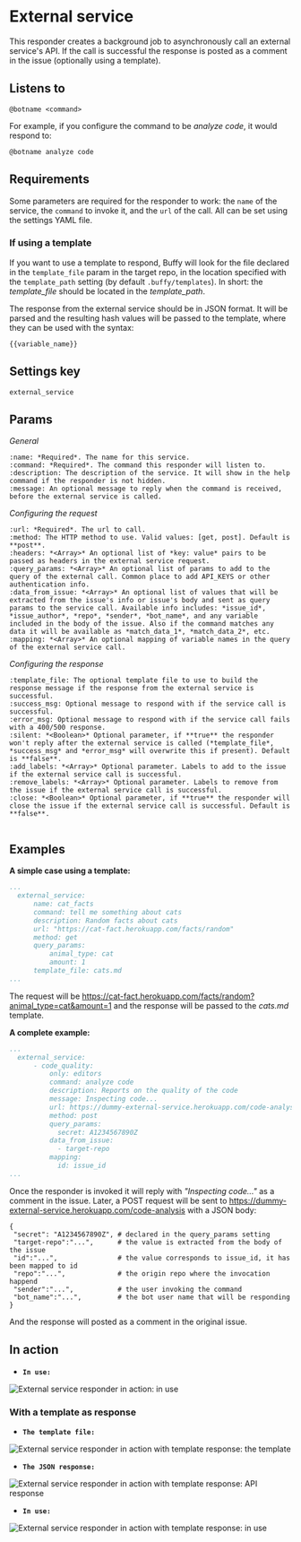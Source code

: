 External service
================

This responder creates a background job to asynchronously call an external service's API. If the call is successful the response is posted as a comment in the issue (optionally using a template).

## Listens to

```
@botname <command>
```

For example, if you configure the command to be _analyze code_, it would respond to:
```
@botname analyze code
```

## Requirements

Some parameters are required for the responder to work: the `name` of the service, the `command` to invoke it, and the `url` of the call. All can be set using the settings YAML file.

### If using a template

If you want to use a template to respond, Buffy will look for the file declared in the `template_file` param in the target repo, in the location specified with the `template_path` setting (by default `.buffy/templates`). In short: the *template_file* should be located in the *template_path*.

The response from the external service should be in JSON format. It will be parsed and the resulting hash values will be passed to the template, where they can be used with the syntax:
```
{{variable_name}}
```

## Settings key

`external_service`

## Params

_General_

```eval_rst
:name: *Required*. The name for this service.
:command: *Required*. The command this responder will listen to.
:description: The description of the service. It will show in the help command if the responder is not hidden.
:message: An optional message to reply when the command is received, before the external service is called.

```

_Configuring the request_

```eval_rst
:url: *Required*. The url to call.
:method: The HTTP method to use. Valid values: [get, post]. Default is **post**.
:headers: *<Array>* An optional list of *key: value* pairs to be passed as headers in the external service request.
:query_params: *<Array>* An optional list of params to add to the query of the external call. Common place to add API_KEYS or other authentication info.
:data_from_issue: *<Array>* An optional list of values that will be extracted from the issue's info or issue's body and sent as query params to the service call. Available info includes: *issue_id*, *issue_author*, *repo*, *sender*, *bot_name*, and any variable included in the body of the issue. Also if the command matches any data it will be available as *match_data_1*, *match_data_2*, etc.
:mapping: *<Array>* An optional mapping of variable names in the query of the external service call.

```

_Configuring the response_

```eval_rst
:template_file: The optional template file to use to build the response message if the response from the external service is successful.
:success_msg: Optional message to respond with if the service call is successful.
:error_msg: Optional message to respond with if the service call fails with a 400/500 response.
:silent: *<Boolean>* Optional parameter, if **true** the responder won't reply after the external service is called (*template_file*, *success_msg* and *error_msg* will overwrite this if present). Default is **false**.
:add_labels: *<Array>* Optional parameter. Labels to add to the issue if the external service call is successful.
:remove_labels: *<Array>* Optional parameter. Labels to remove from the issue if the external service call is successful.
:close: *<Boolean>* Optional parameter, if **true** the responder will close the issue if the external service call is successful. Default is **false**.


```

## Examples

**A simple case using a template:**
```yaml
...
  external_service:
      name: cat_facts
      command: tell me something about cats
      description: Random facts about cats
      url: "https://cat-fact.herokuapp.com/facts/random"
      method: get
      query_params:
          animal_type: cat
          amount: 1
      template_file: cats.md
...
```
The request will be https://cat-fact.herokuapp.com/facts/random?animal_type=cat&amount=1 and the response will be passed to the _cats.md_ template.


**A complete example:**
```yaml
...
  external_service:
      - code_quality:
          only: editors
          command: analyze code
          description: Reports on the quality of the code
          message: Inspecting code...
          url: https://dummy-external-service.herokuapp.com/code-analysis
          method: post
          query_params:
            secret: A1234567890Z
          data_from_issue:
            - target-repo
          mapping:
            id: issue_id
...
```
Once the responder is invoked it will reply with _"Inspecting code..."_ as a comment in the issue.
Later, a POST request will be sent to https://dummy-external-service.herokuapp.com/code-analysis with a JSON body:
```
{
 "secret": "A1234567890Z", # declared in the query_params setting
 "target-repo":"...",      # the value is extracted from the body of the issue
 "id":"...",               # the value corresponds to issue_id, it has been mapped to id
 "repo":"...",             # the origin repo where the invocation happend
 "sender":"...",           # the user invoking the command
 "bot_name":"...",         # the bot user name that will be responding
}
```
And the response will posted as a comment in the original issue.

## In action

* **`In use:`**

![](../images/responders/external_service_1.png "External service responder in action: in use")

### With a template as response

* **`The template file:`**

![](../images/responders/external_service_2.png "External service responder in action with template response: the template")

* **`The JSON response:`**

![](../images/responders/external_service_3.png "External service responder in action with template response: API response")

* **`In use:`**

![](../images/responders/external_service_4.png "External service responder in action with template response: in use")

